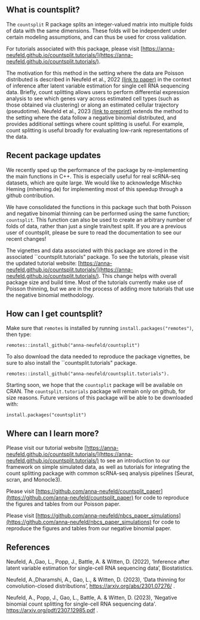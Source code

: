 What is countsplit?
-----

The ``countsplit`` R package splits an integer-valued matrix into multiple folds of data with the same dimensions. These folds will be independent under certain modeling assumptions, and can thus be used for cross validation. 

For tutorials associated with this package, please visit [https://anna-neufeld.github.io/countsplit.tutorials/](https://anna-neufeld.github.io/countsplit.tutorials/). 

The motivation for this method in the setting where the data are Poisson distributed is described in Neufeld et al., 2022 [(link to paper)](https://arxiv.org/abs/2207.00554) in the context of inference after latent variable estimation for single cell RNA sequencing data. Briefly, count splitting allows users to perform differential expression analysis to see which genes vary across estimated cell types (such as those obtained via clustering) or along an estimated cellular trajectory (pseudotime). Neufeld et al., 2023 [(link to preprint)](https://arxiv.org/pdf/2307.12985.pdf) extends the method to the setting where the data follow a negative binomial distributed, and provides additional settings where count splitting is useful. For example, count splitting is useful broadly for evaluating low-rank representations of the data.  

Recent package updates
-----

We recently sped up the performance of the package by re-implementing the main functions in C++. This is especially useful for real scRNA-seq datasets, which are quite large. We would like to acknowledge Mischko Heming (mheming.de) for implementing most of this speedup through a github contribution. 

We have consolidated the functions in this package such that both Poisson and negative binomial thinning can be performed using the same function; `countsplit`. This function can also be used to create an arbitrary number of folds of data, rather than just a single train/test split. If you are a previous user of countsplit, please be sure to read the documentation to see our recent changes!

The vignettes and data associated with this package are stored in the associated ``countsplit.tutorials" package. To see the tutorials, please visit the updated tutorial website: [https://anna-neufeld.github.io/countsplit.tutorials/](https://anna-neufeld.github.io/countsplit.tutorials/). This change helps with overall package size and build time. Most of the tutorials currently make use of Poisson thinning, but we are in the process of adding more tutorials that use the negative binomial methodology. 

How can I get countsplit?
-----

Make sure that ``remotes`` is installed by running ``install.packages("remotes")``, then type:

```
remotes::install_github("anna-neufeld/countsplit")
```

To also download the data needed to reproduce the package vignettes, be sure to also install the ``countsplit.tutorials" package.

```
remotes::install_github("anna-neufeld/countsplit.tutorials"). 
```

Starting soon, we hope that the ``countsplit`` package will be available on CRAN. The ``countsplit.tutorials`` package will remain only on github, for size reasons. Future versions of this package will be able to be downloaded with: 

```
install.packages("countsplit")
```


Where can I learn more? 
-----

Please visit our tutorial website [https://anna-neufeld.github.io/countsplit.tutorials/](https://anna-neufeld.github.io/countsplit.tutorials/) to see an introduction to our framework on simple simulated data, as well as tutorials for integrating the count splitting package with common scRNA-seq analysis pipelines (Seurat, scran, and Monocle3). 

Please visit [https://github.com/anna-neufeld/countsplit_paper](https://github.com/anna-neufeld/countsplit_paper) for code to reproduce the figures and tables from our Poisson paper. 

Please visit [https://github.com/anna-neufeld/nbcs_paper_simulations](https://github.com/anna-neufeld/nbcs_paper_simulations) for code to reproduce the figures and tables from our negative binomial paper. 

References 
----

Neufeld, A.,Gao, L., Popp, J., Battle, A. & Witten, D. (2022), ‘Inference after latent variable estimation for single-cell RNA sequencing data’, Biostatistics. 

Neufeld, A.,Dharamshi, A., Gao, L., & Witten, D. (2023), ‘Data thinning for convolution-closed distributions’, https://arxiv.org/abs/2301.07276/ . 

Neufeld, A., Popp, J., Gao, L., Battle, A. & Witten, D. (2023), ‘Negative binomial count splitting for single-cell RNA sequencing data'. https://arxiv.org/pdf/2307.12985.pdf . 



